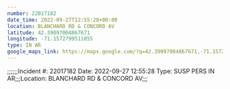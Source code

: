 ```yaml
---
number: 22017182
date_time: 2022-09-27T12:55:28+00:00
location: BLANCHARD RD & CONCORD AV
latitude: 42.39097004867671
longitude: -71.1572799511055
type: IN AR
google_maps_link: https://maps.google.com/?q=42.39097004867671,-71.1572799511055
---
```


;;;;;;Incident #: 22017182  Date: 2022-09-27 12:55:28   Type: SUSP PERS IN AR;;;Location: BLANCHARD RD & CONCORD AV;;;

